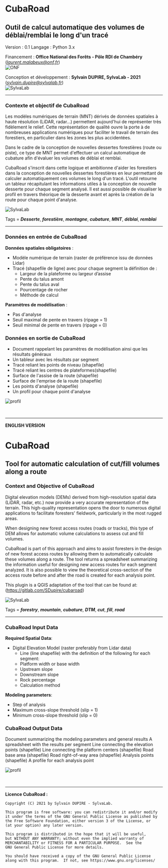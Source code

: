 # CubaRoad 
## Outil de calcul automatique des volumes de déblai/remblai le long d'un tracé 

Version : 0.1 
Langage : Python 3.x  

Financement : **Office National des Forêts - Pôle RDI de Chambéry** (*laurent.malabeux@onf.fr*)  
![ONF](img/onf_logo.gif?raw=true)

Conception et développement : **Sylvain DUPIRE, SylvaLab - 2021** (*sylvain.dupire@sylvalab.fr*)   
![SylvaLab](img/logo_sylvalab.png?raw=true)

---
### Contexte et objectif de CubaRoad

Les modèles numériques de terrain (MNT) dérivés de données spatiales à haute résolution (LiDAR, radar...) permettent aujourd'hui de représenter très fidèlement le relief. Cette représentation de qualité ouvre la porte à de nombreuses applications numériques pour faciliter le travail de terrain des forestiers, en particulier dans les zones les plus accidentées.

Dans le cadre de la conception de nouvelles dessertes forestières (route ou piste), ce type de MNT permet d'effectuer un calcul automatique de cubature afin d'évaluer les volumes de déblai et remblai.

CubaRoad s'inscrit dans cette logique et ambitionne d'aider les forestiers dans la conception de nouvelles dessertes forestières en leur permettant de calculer automatiquement ces volumes le long d'un tracé. L'outil retourne un tableur récapitulant les informations utiles à la conception de nouvelle desserte pour chaque segment analysé. Il est aussi possible de visualiser le profil en travers théorique de la desserte avant et après la création de la route pour chaque point d'analyse.  

![SylvaLab](img/illustration.png?raw=true)

Tags = ___Desserte___, ___forestière___, ___montagne___, ___cubature___, ___MNT___, ___déblai___, ___remblai___

---  
### Données en entrée de CubaRoad

**Données spatiales obligatoires** :

- Modèle numérique de terrain (raster de préférence issu de données Lidar)
- Tracé (shapefile de ligne) avec pour chaque segment la définition de :
	- Largeur de la plateforme ou largeur d’assise
	- Pente du talus amont
	- Pente du talus aval  
	- Pourcentage de rocher
	- Méthode de calcul 


**Paramètres de modélisation** :
- Pas d'analyse
- Seuil maximal de pente en travers (ripage = 1)
- Seuil minimal de pente en travers (ripage = 0)


### Données en sortie de CubaRoad

- Document rappelant les paramètres de modélisation ainsi que les résultats généraux
- Un tableur avec les résultats par segment
- Tracé reliant les points de niveau (shapefile)
- Tracé reliant les centres de plateformes(shapefile)
- Surface de l'assise de la route (shapefile)
- Surface de l'emprise de la route (shapefile)
- Les points d'analyse (shapefile)
- Un profil pour chaque point d'analyse    
    
![profil](img/profil.png?raw=true)
    
&nbsp;   
  
- - -
**ENGLISH VERSION**

# CubaRoad
## Tool for automatic calculation of cut/fill volumes along a route

### Context and Objective of CubaRoad

Digital elevation models (DEMs) derived from high-resolution spatial data (LiDAR, radar, etc.) now provide a very accurate representation of the terrain. This high-quality representation opens the door to numerous digital applications to facilitate foresters' fieldwork, particularly in the most rugged areas.

When designing new forest access routes (roads or tracks), this type of DEM allows for automatic volume calculations to assess cut and fill volumes.

CubaRoad is part of this approach and aims to assist foresters in the design of new forest access routes by allowing them to automatically calculate these volumes along a route. The tool returns a spreadsheet summarizing the information useful for designing new access routes for each segment analyzed. It is also possible to view the theoretical cross-section of the access route before and after the road is created for each analysis point.

This plugin is a QGIS adaptation of the tool that can be found at: (<https://gitlab.com/SDupire/cubaroad>)


![SylvaLab](img/illustration.png?raw=true)

Tags = ___forestry___, ___mountain___, ___cubature___, ___DTM___, ___cut___, ___fill___, ___road___

---  
### CubaRoad Input Data
**Required Spatial Data**:

- Digital Elevation Model (raster preferably from Lidar data)
	- Line (line shapefile) with the definition of the following for each segment:
	- Platform width or base width
	- Upstream slope
	- Downstream slope
	- Rock percentage
	- Calculation method

**Modeling parameters**:
- Step of analysis
- Maximum cross-slope threshold (slip = 1)
- Minimum cross-slope threshold (slip = 0)

### CubaRoad Output Data

Document summarizing the modeling parameters and general results
A spreadsheet with the results per segment
Line connecting the elevation points (shapefile)
Line connecting the platform centers (shapefile)
Road base area (shapefile)
Road right-of-way area (shapefile)
Analysis points (shapefile)
A profile for each analysis point

![profil](img/profil.png?raw=true)
    
&nbsp; 

---  


__Licence CubaRoad :__

    Copyright (C) 2021 by Sylvain DUPIRE - SylvaLab.

    This program is free software: you can redistribute it and/or modify
    it under the terms of the GNU General Public License as published by
    the Free Software Foundation, either version 3 of the License, or
    (at your option) any later version.

    This program is distributed in the hope that it will be useful,
    but WITHOUT ANY WARRANTY; without even the implied warranty of
    MERCHANTABILITY or FITNESS FOR A PARTICULAR PURPOSE.  See the
    GNU General Public License for more details.

    You should have received a copy of the GNU General Public License
    along with this program.  If not, see https://www.gnu.org/licenses/



